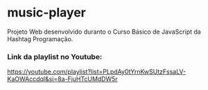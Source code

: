 # music-player
Projeto Web desenvolvido duranto o Curso Básico de JavaScript da  Hashtag Programação.

### Link da playlist no Youtube:
https://youtube.com/playlist?list=PLpdAy0tYrnKwSUtzFssaLV-KaOWAccdql&si=8a-FjuHTcUMdDW5r
